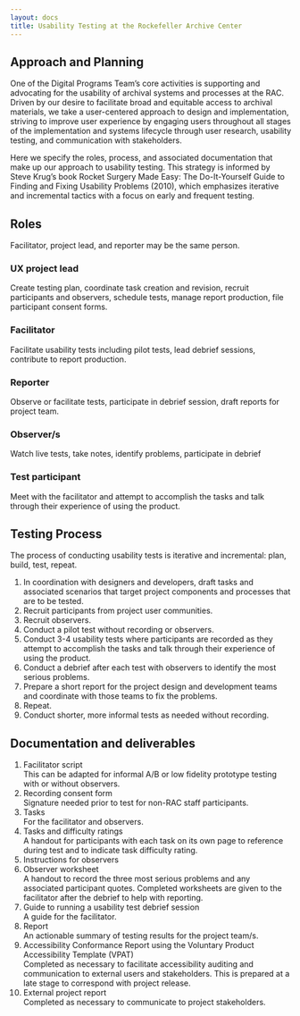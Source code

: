 ```yaml
---
layout: docs
title: Usability Testing at the Rockefeller Archive Center
---
```


## Approach and Planning
One of the Digital Programs Team’s core activities is supporting and advocating for the usability of archival systems and processes at the RAC. Driven by our desire to facilitate broad and equitable access to archival materials, we take a user-centered approach to design and implementation, striving to improve user experience by engaging users throughout all stages of the implementation and systems lifecycle through user research, usability testing, and communication with stakeholders.

Here we specify the roles, process, and associated documentation that make up our approach to usability testing. This strategy is informed by Steve Krug’s book Rocket Surgery Made Easy: The Do-It-Yourself Guide to Finding and Fixing Usability Problems (2010), which emphasizes iterative and incremental tactics with a focus on early and frequent testing.

## Roles
Facilitator, project lead, and reporter may be the same person.

### UX project lead
Create testing plan, coordinate task creation and revision, recruit participants and observers, schedule tests, manage report production, file participant consent forms.

### Facilitator
Facilitate usability tests including pilot tests, lead debrief sessions, contribute to report production.

### Reporter
Observe or facilitate tests, participate in debrief session, draft reports for project team.

### Observer/s
Watch live tests, take notes, identify problems, participate in debrief

### Test participant
Meet with the facilitator and attempt to accomplish the tasks and talk through their experience of using the product.

## Testing Process
The process of conducting usability tests is iterative and incremental: plan, build, test, repeat.

1. In coordination with designers and developers, draft tasks and associated scenarios that target project components and processes that are to be tested.
2. Recruit participants from project user communities.
3. Recruit observers.
4. Conduct a pilot test without recording or observers.
5. Conduct 3-4 usability tests where participants are recorded as they attempt to accomplish the tasks and talk through their experience of using the product.
6. Conduct a debrief after each test with observers to identify the most serious problems.
7. Prepare a short report for the project design and development teams and coordinate with those teams to fix the problems.
8. Repeat.
9. Conduct shorter, more informal tests as needed without recording.

## Documentation and deliverables
1. Facilitator script  
This can be adapted for informal A/B or low fidelity prototype testing with or without observers.
2. Recording consent form  
Signature needed prior to test for non-RAC staff participants.
3. Tasks  
For the facilitator and observers.
4. Tasks and difficulty ratings  
A handout for participants with each task on its own page to reference during test and to indicate task difficulty rating.
5. Instructions for observers
6. Observer worksheet  
A handout to record the three most serious problems and any associated participant quotes. Completed worksheets are given to the facilitator after the debrief to help with reporting.
7. Guide to running a usability test debrief session  
A guide for the facilitator.
8. Report  
An actionable summary of testing results for the project team/s.
9. Accessibility Conformance Report using the Voluntary Product Accessibility Template (VPAT)  
Completed as necessary to facilitate accessibility auditing and communication to external users and stakeholders. This is prepared at a late stage to correspond with project release.
10. External project report  
Completed as necessary to communicate to project stakeholders.

